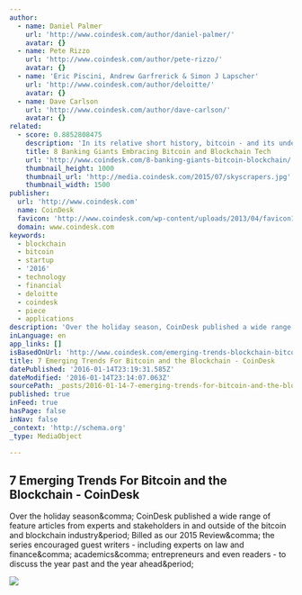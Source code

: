 ```yaml
---
author:
  - name: Daniel Palmer
    url: 'http://www.coindesk.com/author/daniel-palmer/'
    avatar: {}
  - name: Pete Rizzo
    url: 'http://www.coindesk.com/author/pete-rizzo/'
    avatar: {}
  - name: 'Eric Piscini, Andrew Garfrerick & Simon J Lapscher'
    url: 'http://www.coindesk.com/author/deloitte/'
    avatar: {}
  - name: Dave Carlson
    url: 'http://www.coindesk.com/author/dave-carlson/'
    avatar: {}
related:
  - score: 0.8852808475
    description: 'In its relative short history, bitcoin - and its underlying technology the blockchain - have captivated thinkers around the world, but not everyone was quick to see the potential. Due in part to its initial billing as a threat to the traditional financial ecosystem, these institutions have perhaps understandably responded with sharp critiques and deep skepticism for the technology.'
    title: 8 Banking Giants Embracing Bitcoin and Blockchain Tech
    url: 'http://www.coindesk.com/8-banking-giants-bitcoin-blockchain/'
    thumbnail_height: 1000
    thumbnail_url: 'http://media.coindesk.com/2015/07/skyscrapers.jpg'
    thumbnail_width: 1500
publisher:
  url: 'http://www.coindesk.com'
  name: CoinDesk
  favicon: 'http://www.coindesk.com/wp-content/uploads/2013/04/favicon1.ico?c58c11'
  domain: www.coindesk.com
keywords:
  - blockchain
  - bitcoin
  - startup
  - '2016'
  - technology
  - financial
  - deloitte
  - coindesk
  - piece
  - applications
description: 'Over the holiday season, CoinDesk published a wide range of feature articles from experts and stakeholders in and outside of the bitcoin and blockchain industry. Billed as our 2015 Review, the series encouraged guest writers - including experts on law and finance, academics, entrepreneurs and even readers - to discuss the year past and the year ahead.'
inLanguage: en
app_links: []
isBasedOnUrl: 'http://www.coindesk.com/emerging-trends-blockchain-bitcoin/'
title: 7 Emerging Trends For Bitcoin and the Blockchain - CoinDesk
datePublished: '2016-01-14T23:19:31.585Z'
dateModified: '2016-01-14T23:14:07.063Z'
sourcePath: _posts/2016-01-14-7-emerging-trends-for-bitcoin-and-the-blockchain-coindesk.md
published: true
inFeed: true
hasPage: false
inNav: false
_context: 'http://schema.org'
_type: MediaObject

---
```

<article style=""><h1>7 Emerging Trends For Bitcoin and the Blockchain - CoinDesk</h1><p>Over the holiday season&amp;comma; CoinDesk published a wide range of feature articles from experts and stakeholders in and outside of the bitcoin and blockchain industry&amp;period; Billed as our 2015 Review&amp;comma; the series encouraged guest writers - including experts on law and finance&amp;comma; academics&amp;comma; entrepreneurs and even readers - to discuss the year past and the year ahead&amp;period;</p><img src="http://media.coindesk.com/2016/01/global-network.jpg" /></article>